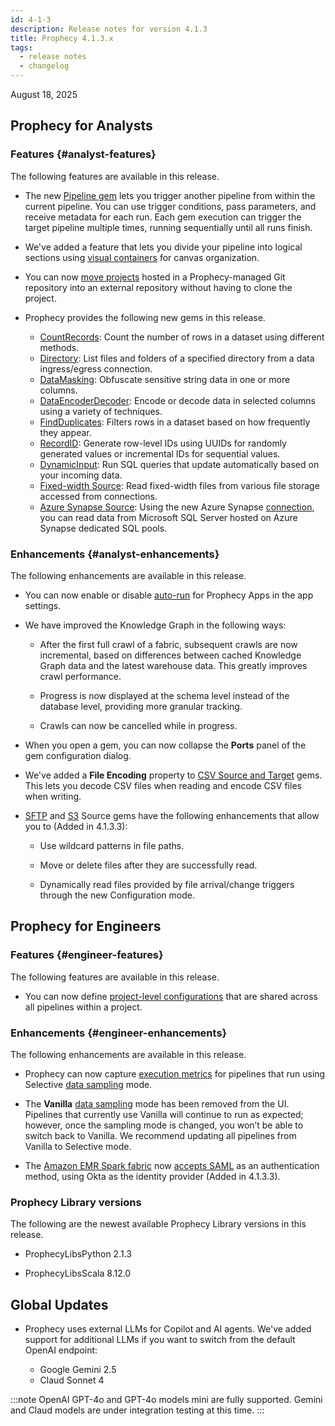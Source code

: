 ```yaml
---
id: 4-1-3
description: Release notes for version 4.1.3
title: Prophecy 4.1.3.x
tags:
  - release notes
  - changelog
---
```


August 18, 2025

## Prophecy for Analysts

### Features {#analyst-features}

The following features are available in this release.

- The new [Pipeline gem](/analysts/pipeline-trigger-gem) lets you trigger another pipeline from within the current pipeline. You can use trigger conditions, pass parameters, and receive metadata for each run. Each gem execution can trigger the target pipeline multiple times, running sequentially until all runs finish.

- We've added a feature that lets you divide your pipeline into logical sections using [visual containers](/analysts/containers) for canvas organization.

- You can now [move projects](/analysts/migrate-managed-projects) hosted in a Prophecy-managed Git repository into an external repository without having to clone the project.

- Prophecy provides the following new gems in this release.

  - [CountRecords](/analysts/count-records): Count the number of rows in a dataset using different methods.
  - [Directory](/analysts/directory): List files and folders of a specified directory from a data ingress/egress connection.
  - [DataMasking](/analysts/data-masking): Obfuscate sensitive string data in one or more columns.
  - [DataEncoderDecoder](/analysts/encode-decode): Encode or decode data in selected columns using a variety of techniques.
  - [FindDuplicates](/analysts/find-duplicates): Filters rows in a dataset based on how frequently they appear.
  - [RecordID](/analysts/record-id): Generate row-level IDs using UUIDs for randomly generated values or incremental IDs for sequential values.
  - [DynamicInput](/analysts/dynamic-input): Run SQL queries that update automatically based on your incoming data.
  - [Fixed-width Source](/analysts/fixed-width): Read fixed-width files from various file storage accessed from connections.
  - [Azure Synapse Source](/analysts/synapse): Using the new Azure Synapse [connection](/administration/fabrics/prophecy-fabrics/connections/synapse), you can read data from Microsoft SQL Server hosted on Azure Synapse dedicated SQL pools.

### Enhancements {#analyst-enhancements}

The following enhancements are available in this release.

- You can now enable or disable [auto-run](/analysts/app-settings) for Prophecy Apps in the app settings.

- We have improved the Knowledge Graph in the following ways:

  - After the first full crawl of a fabric, subsequent crawls are now incremental, based on differences between cached Knowledge Graph data and the latest warehouse data. This greatly improves crawl performance.

  - Progress is now displayed at the schema level instead of the database level, providing more granular tracking.

  - Crawls can now be cancelled while in progress.

- When you open a gem, you can now collapse the **Ports** panel of the gem configuration dialog.

- We've added a **File Encoding** property to [CSV Source and Target](/analysts/csv) gems. This lets you decode CSV files when reading and encode CSV files when writing.

- [SFTP](/analysts/sftp-gem) and [S3](/analysts/s3-gem) Source gems have the following enhancements that allow you to (Added in 4.1.3.3):

  - Use wildcard patterns in file paths.

  - Move or delete files after they are successfully read.

  - Dynamically read files provided by file arrival/change triggers through the new Configuration mode.

## Prophecy for Engineers

### Features {#engineer-features}

The following features are available in this release.

- You can now define [project-level configurations](/engineers/configurations) that are shared across all pipelines within a project.

### Enhancements {#engineer-enhancements}

The following enhancements are available in this release.

- Prophecy can now capture [execution metrics](/engineers/execution-metrics/) for pipelines that run using Selective [data sampling](/engineers/data-sampling) mode.

- The **Vanilla** [data sampling](/engineers/data-sampling) mode has been removed from the UI. Pipelines that currently use Vanilla will continue to run as expected; however, once the sampling mode is changed, you won’t be able to switch back to Vanilla. We recommend updating all pipelines from Vanilla to Selective mode.

- The [Amazon EMR Spark fabric](/administration/fabrics/Spark-fabrics/emr) now [accepts SAML](/administration/authentication/emr-saml) as an authentication method, using Okta as the identity provider (Added in 4.1.3.3).

### Prophecy Library versions

The following are the newest available Prophecy Library versions in this release.

- ProphecyLibsPython 2.1.3

- ProphecyLibsScala 8.12.0

## Global Updates

- Prophecy uses external LLMs for Copilot and AI agents. We've added support for additional LLMs if you want to switch from the default OpenAI endpoint:

  - Google Gemini 2.5
  - Claud Sonnet 4

:::note
OpenAI GPT-4o and GPT-4o models mini are fully supported. Gemini and Claud models are under integration testing at this time.
:::
